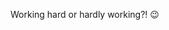 Working hard or hardly working?! 😉


<!---
PachiBlub/PachiBlub is a ✨ special ✨ repository because its `README.md` (this file) appears on your GitHub profile.
You can click the Preview link to take a look at your changes.
--->
